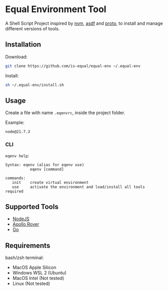 # Equal Environment Tool

A Shell Script Project inspired by [nvm](https://github.com/nvm-sh/nvm), [asdf](https://github.com/asdf-vm/asdf) and [proto](https://github.com/moonrepo/proto), to install and manage different versions of tools.

## Installation

Download:

```bash
git clone https://github.com/is-equal/equal-env ~/.equal-env
```

Install:

```bash
sh ~/.equal-env/install.sh
```

## Usage

Create a file with name `.eqenvrc`, inside the project folder.

Example:

```
node@21.7.3
```

### CLI

`eqenv help`:
```
Syntax: eqenv (alias for eqenv use)
           eqenv [command]

commands:
   init    create virtual environment
   use     activate the environment and load/install all tools required
```

## Supported Tools

- [NodeJS](https://nodejs.org/en)
- [Apollo Rover](https://www.apollographql.com/docs/rover/)
- [Go](https://go.dev/)

## Requirements

bash/zsh terminal:
- MacOS Apple Silicon
- Windows WSL 2 (Ubuntu)
- MacOS Intel (Not tested)
- Linux (Not tested)
